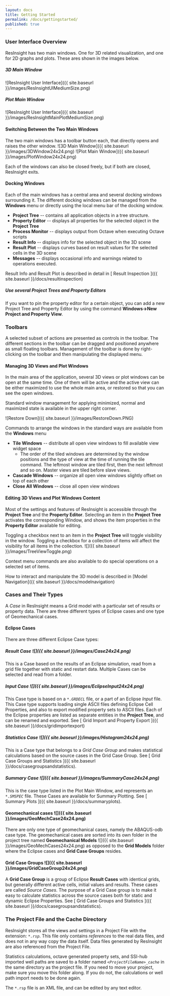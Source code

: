 ```yaml
---
layout: docs
title: Getting Started
permalink: /docs/gettingstarted/
published: true
---
```


### User Interface Overview 

ResInsight has two main windows. One for 3D related visualization, and one for 2D graphs and plots. These ares shown in the images below. 

##### 3D Main Window
![ResInsight User Interface]({{ site.baseurl }}/images/ResInsightUIMediumSize.png)

##### Plot Main Window
![ResInsight User Interface]({{ site.baseurl }}/images/ResInsightMainPlotMediumSize.png)

#### Switching Between the Two Main Windows

The two main windows has a toolbar button each, that directly opens and raises the other window.
![3D Main Window]({{ site.baseurl }}/images/3DWindow24x24.png)
![Plot Main Window]({{ site.baseurl }}/images/PlotWindow24x24.png)

Each of the windows can also be closed freely, but if both are closed, ResInsight exits.

#### Docking Windows

Each of the main windows has a central area and several docking windows surrounding it. The different docking 
windows can be managed from the **Windows** menu or directly using the local menu bar of the docking window.

- **Project Tree** -- contains all application objects in a tree structure.
- **Property Editor** -- displays all properties for the selected object in the **Project Tree**
- **Process Monitor** -- displays output from Octave when executing Octave scripts
- **Result Info** -- displays info for the selected object in the 3D scene
- **Result Plot** -- displays curves based on result values for the selected cells in the 3D scene
- **Messages** -- displays occasional info and warnings related to operations executed.

Result Info and Result Plot is described in detail in [ Result Inspection ]({{ site.baseurl }}/docs/resultinspection)

<div class="note">
<h5>Use several Project Trees and Property Editors</h5>
If you want to pin the property editor for a certain object, you can add 
a new Project Tree and Property Editor by using the command <b>Windows->New Project and Property View</b>.
</div>

### Toolbars 

A selected subset of actions are presented as controls in the toolbar. The different sections in the toolbar can be dragged and positioned anywhere as small floating toolbars. Management of the toolbar is done by right-clicking on the toolbar and then manipulating the displayed menu.

#### Managing 3D Views and Plot Windows 

In the main area of the application, several 3D views or plot windows can be open at the same time. One of them will be active and the active view can be either maximized to use the whole main area, or restored so that you can see the open windows.

Standard window management for applying minimized, normal and maximized state is available in the upper right corner.

![Restore Down]({{ site.baseurl }}/images/RestoreDown.PNG)

Commands to arrange the windows in the standard ways are available from the **Windows** menu

- **Tile Windows** -- distribute all open view windows to fill available view widget space
  - The order of the tiled windows are determined by the window positions and the type of view at the time of running the tile command. The leftmost window are tiled first, then the next leftmost and so on. Master views are tiled before slave views.
- **Cascade Windows** -- organize all open view windows slightly offset on top of each other
- **Close All Windows** -- close all open view windows

#### Editing 3D Views and Plot Windows Content

Most of the settings and features of ResInsight is accessible through the **Project Tree** and the **Property Editor**. Selecting an item in the **Project Tree** activates the corresponding Window, and shows the item properties in the **Property Editor** available for editing. 

Toggling a checkbox next to an item in the **Project Tree** will toggle visibility in the window. Toggling a checkbox for a collection of items will affect the visibility for all items in the collection. ![]({{ site.baseurl }}/images/TreeViewToggle.png)

Context menu commands are also available to do special operations on a selected set of items.

How to interact and manipulate the 3D model is described in [Model Navigation]({{ site.baseurl }}/docs/modelnavigation)


### Cases and Their Types

A *Case* in ResInsight means a Grid model with a particular set of results or property data. There are three different types of Eclipse cases and one type of Geomechanical cases.

#### Eclipse Cases
There are three different Eclipse Case types: 

##### Result Case ![]({{ site.baseurl }}/images/Case24x24.png) 
This is a Case based on the results of an Eclipse simulation, read from a grid file together with static and restart data. Multiple Cases can be selected and read from a folder.

##### Input Case ![]({{ site.baseurl }}/images/EclipseInput24x24.png) 
This Case type is based on a _`*.GRDECL`_ file, or a part of an Eclipse *Input* file. This Case type supports loading single ASCII files defining Eclipse Cell Properties, and also to export modified property sets to ASCII files.
Each of the Eclipse properties are listed as separate entities in the **Project Tree**, and can be renamed and exported.
See [ Grid Import and Property Export ]({{ site.baseurl }}/docs/gridimportexport)

#####  Statistics Case ![]({{ site.baseurl }}/images/Histogram24x24.png)
This is a Case type that belongs to a *Grid Case Group* and makes statistical calculations based on the source cases in the Grid Case Group. See [ Grid Case Groups and Statistics ]({{ site.baseurl }}/docs/casegroupsandstatistics).

##### Summary Case ![]({{ site.baseurl }}/images/SummaryCase24x24.png)

This is the case type listed in the Plot Main Window, and represents an _`*.SMSPEC`_ file. These Cases are available for Summary Plotting. See [ Summary Plots ]({{ site.baseurl }}/docs/summaryplots).
 
#### Geomechanical cases ![]({{ site.baseurl }}/images/GeoMechCase24x24.png)

There are only one type of geomechanical cases, namely the ABAQUS-odb case type. The geomechanical cases are sorted into its own folder in the project tree named **Geomechanical Models** ![]({{ site.baseurl }}/images/GeoMechCases24x24.png) as opposed to the **Grid Models** folder where the Eclipse cases and **Grid Case Groups** resides.

#### Grid Case Groups ![]({{ site.baseurl }}/images/GridCaseGroup24x24.png) 

A **Grid Case Group** is a group of Eclipse **Result Cases** with identical grids, but generally different active cells, initial values and results. These cases are called *Source Cases*. The purpose of a Grid Case group is to make it easy to calculate statistics across the source cases both for static and dynamic Eclipse Properties. See [ Grid Case Groups and Statistics ]({{ site.baseurl }}/docs/casegroupsandstatistics).


### The Project File and the Cache Directory

ResInsight stores all the views and settings in a Project File with the extension: _`*.rsp`_.
This file only contains *references* to the real data files, and does not in any way copy the data itself. Data files generated by ResInsight are also referenced from the Project File.

Statistics calculations, octave generated property sets, and SSI-hub imported well paths are saved to a folder named _`<ProjectFileName>_cache`_ in the same directory as the project file. If you need to move your project, make sure you move this folder along. If you do not, the calculations or well path import needs to be done again.

<div class="note">
The <code>*.rsp</code> file is an XML file, and can be edited by any text editor.  
</div>

